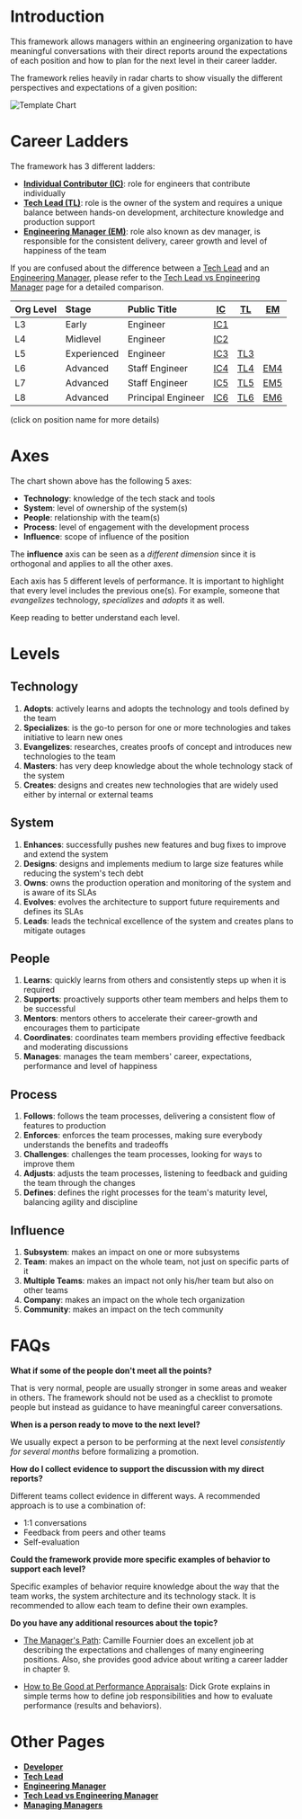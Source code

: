 # Introduction

This framework allows managers within an engineering organization to have meaningful conversations with their direct reports around the expectations of each position and how to plan for the next level in their career ladder.

The framework relies heavily in radar charts to show visually the different perspectives and expectations of a given position:

![Template Chart](charts/template.png)

# Career Ladders

The framework has 3 different ladders:

* [**Individual Contributor (IC)**](ic.md): role for engineers that contribute individually
* [**Tech Lead (TL)**](tl.md): role is the owner of the system and requires a unique balance between hands-on development, architecture knowledge and production support
* [**Engineering Manager (EM)**](em.md): role also known as dev manager, is responsible for the consistent delivery, career growth and level of happiness of the team

If you are confused about the difference between a [Tech Lead](tl.md) and an [Engineering Manager](em.md), please refer to the [Tech Lead vs Engineering Manager](tl-vs-em.md) page for a detailed comparison.

| Org Level | Stage | Public Title | [IC](ic.md) | [TL](tl.md) | [EM](em.md) |
| :-- | :--- | :-- | :---: | :---: | :---: |
| L3 | Early | Engineer | [IC1](ic.md#ic1) | | | |
| L4 | Midlevel | Engineer | [IC2](ic.md#ic2) | | | |
| L5 | Experienced | Engineer | [IC3](ic.md#ic3) | [TL3](tl.md#tl3) |
| L6 | Advanced | Staff Engineer | [IC4](ic.md#ic4) | [TL4](tl.md#tl4) | [EM4](em.md#em4) |
| L7 | Advanced | Staff Engineer | [IC5](ic.md#ic5) | [TL5](tl.md#tl5) | [EM5](em.md#em5) |
| L8 | Advanced | Principal Engineer | [IC6](ic.md#ic6) | [TL6](tl.md#tl6) | [EM6](em.md#em6) |

(click on position name for more details)

# Axes

The chart shown above has the following 5 axes:
* **Technology**: knowledge of the tech stack and tools
* **System**: level of ownership of the system(s)
* **People**: relationship with the team(s)
* **Process**: level of engagement with the development process
* **Influence**: scope of influence of the position

The **influence** axis can be seen as a *different dimension* since it is orthogonal and applies to all the other axes.

Each axis has 5 different levels of performance. It is important to highlight that every level includes the previous one(s). For example, someone that *evangelizes* technology, *specializes* and *adopts* it as well.

Keep reading to better understand each level.

# Levels

## Technology

1. **Adopts**: actively learns and adopts the technology and tools defined by the team
2. **Specializes**: is the go-to person for one or more technologies and takes initiative to learn new ones
3. **Evangelizes**: researches, creates proofs of concept and introduces new technologies to the team
4. **Masters**: has very deep knowledge about the whole technology stack of the system
5. **Creates**: designs and creates new technologies that are widely used either by internal or external teams

## System

1. **Enhances**: successfully pushes new features and bug fixes to improve and extend the system
2. **Designs**: designs and implements medium to large size features while reducing the system's tech debt
3. **Owns**: owns the production operation and monitoring of the system and is aware of its SLAs
4. **Evolves**: evolves the architecture to support future requirements and defines its SLAs
5. **Leads**: leads the technical excellence of the system and creates plans to mitigate outages

## People

1. **Learns**: quickly learns from others and consistently steps up when it is required
2. **Supports**: proactively supports other team members and helps them to be successful
3. **Mentors**: mentors others to accelerate their career-growth and encourages them to participate
4. **Coordinates**: coordinates team members providing effective feedback and moderating discussions
5. **Manages**: manages the team members' career, expectations, performance and level of happiness

## Process

1. **Follows**: follows the team processes, delivering a consistent flow of features to production
2. **Enforces**: enforces the team processes, making sure everybody understands the benefits and tradeoffs
3. **Challenges**: challenges the team processes, looking for ways to improve them
4. **Adjusts**: adjusts the team processes, listening to feedback and guiding the team through the changes
5. **Defines**: defines the right processes for the team's maturity level, balancing agility and discipline

## Influence

1. **Subsystem**: makes an impact on one or more subsystems
2. **Team**: makes an impact on the whole team, not just on specific parts of it
3. **Multiple Teams**: makes an impact not only his/her team but also on other teams
4. **Company**: makes an impact on the whole tech organization
5. **Community**: makes an impact on the tech community

# FAQs

**What if some of the people don't meet all the points?**

That is very normal, people are usually stronger in some areas and weaker in others. The framework should not be used as a checklist to promote people but instead as guidance to have meaningful career conversations.

**When is a person ready to move to the next level?**

We usually expect a person to be performing at the next level *consistently for several months* before formalizing a promotion.

**How do I collect evidence to support the discussion with my direct reports?**

Different teams collect evidence in different ways. A recommended approach is to use a combination of:
* 1:1 conversations
* Feedback from peers and other teams
* Self-evaluation

**Could the framework provide more specific examples of behavior to support each level?**

Specific examples of behavior require knowledge about the way that the team works, the system architecture and its technology stack. It is recommended to allow each team to define their own examples.

**Do you have any additional resources about the topic?**

* [The Manager's Path](http://shop.oreilly.com/product/0636920056843.do): Camille Fournier does an excellent job at describing the expectations and challenges of many engineering positions. Also, she provides good advice about writing a career ladder in chapter 9.

* [How to Be Good at Performance Appraisals](https://store.hbr.org/product/how-to-be-good-at-performance-appraisals-simple-effective-done-right/10295): Dick Grote explains in simple terms how to define job responsibilities and how to evaluate performance (results and behaviors).

# Other Pages

* [**Developer**](ic.md)
* [**Tech Lead**](tl.md)
* [**Engineering Manager**](em.md)
* [**Tech Lead vs Engineering Manager**](tl-vs-em.md)
* [**Managing Managers**](emm.md)
